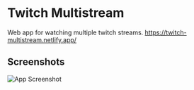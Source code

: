 # Twitch Multistream

Web app for watching multiple twitch streams.
https://twitch-multistream.netlify.app/

## Screenshots

![App Screenshot](https://i.postimg.cc/qvtRtv7N/image.png)
